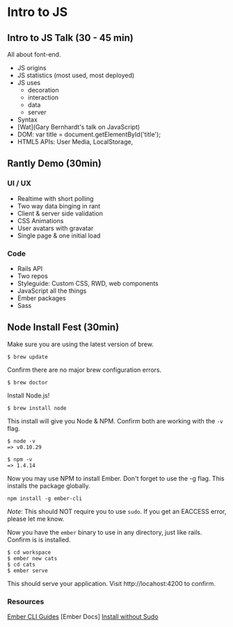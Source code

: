 # Intro to JS

## Intro to JS Talk (30 - 45 min)
All about font-end.

* JS origins
* JS statistics (most used, most deployed)
* JS uses
  * decoration
  * interaction
  * data
  * server
* Syntax
* [Wat](Gary Bernhardt's talk on JavaScript)
* DOM: var title = document.getElementById('title');
* HTML5 APIs: User Media, LocalStorage,

## Rantly Demo (30min)

### UI / UX
* Realtime with short polling
* Two way data binging in rant
* Client & server side validation
* CSS Animations
* User avatars with gravatar
* Single page & one initial load

### Code
* Rails API
* Two repos
* Styleguide: Custom CSS, RWD, web components
* JavaScript all the things
* Ember packages
* Sass

## Node Install Fest (30min)

Make sure you are using the latest version of brew.
```
$ brew update
```

Confirm there are no major brew configuration errors.
```
$ brew doctor
```

Install Node.js!
```
$ brew install node
```

This install will give you Node & NPM. Confirm both are working with the `-v` flag.

```
$ node -v
=> v0.10.29

$ npm -v
=> 1.4.14
```

Now you may use NPM to install Ember. Don't forget to use the -g flag. This installs the package globally.

```
npm install -g ember-cli
```
_Note_: This should NOT require you to use `sudo`. If you get an EACCESS error, please let me know.

Now you have the `ember` binary to use in any directory, just like rails. Confirm is is installed.

```
$ cd workspace
$ ember new cats
$ cd cats
$ ember serve
```
This should serve your application. Visit http://locahost:4200 to confirm.

### Resources

[Ember CLI Guides](http://emberjs.com/guides/)
[Ember Docs]
[Install without Sudo](http://www.wenincode.com/installing-node-jsnpm-without-sudo/)
